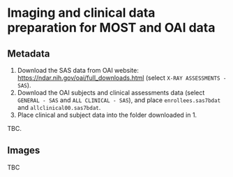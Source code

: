# Imaging and clinical data preparation for MOST and OAI data

## Metadata
1. Download the SAS data from OAI website: https://ndar.nih.gov/oai/full_downloads.html (select `X-RAY ASSESSMENTS - SAS`).
2. Download the OAI subjects and clinical assessments data (select `GENERAL - SAS` and `ALL CLINICAL - SAS`), and place `enrollees.sas7bdat` and `allclinical00.sas7bdat`.
3. Place clinical and subject data into the folder downloaded in 1.

TBC.

## Images
 TBC

